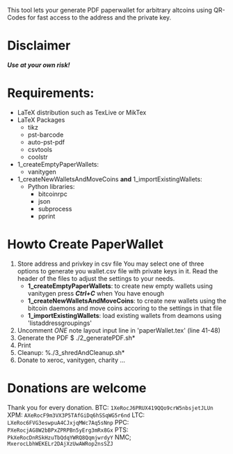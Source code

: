 This tool lets your generate PDF paperwallet for arbitrary altcoins
using QR-Codes for fast access to the address and the private key.

# Disclaimer #
***Use at your own risk!***

# Requirements: #
* LaTeX distribution such as TexLive or MikTex
* LaTeX Packages
    * tikz
    * pst-barcode
    * auto-pst-pdf
    * csvtools
    * coolstr
* 1_createEmptyPaperWallets:
    * vanitygen
* 1_createNewWalletsAndMoveCoins **and** 1_importExistingWallets:
    * Python libraries:
        * bitcoinrpc
        * json
        * subprocess
        * pprint

# Howto Create PaperWallet #
1. Store address and privkey in csv file
   You may select one of three options to generate you wallet.csv file with
   private keys in it. Read the header of the files to adjust the settings to
   your needs.
    * **1_createEmptyPaperWallets**:
        to create new empty wallets using vanitygen
        press ***Ctrl+C*** when You have enough
    * **1_createNewWalletsAndMoveCoins**:
        to create new wallets using the bitcoin daemons and move coins accoring to the settings in that file
    * **1_importExistingWallets**:
        load existing wallets from deamons using 'listaddressgroupings'
3. Uncomment _ONE_ note layout input line in 'paperWallet.tex' (line 41-48)
2. Generate the PDF
	$ ./2_generatePDF.sh*
3. Print
4. Cleanup:
 %./3_shredAndCleanup.sh*
5. Donate to xeroc, vanitygen, charity ...

# Donations are welcome #
Thank you for every donation.
BTC: `1XeRocJ6PRUX419QQo9crW5nbsjetJLUn` 
XPM: `AXeRocF9m3VX3P5TAfGiDq6hSSqWG5r6nd`
LTC: `LXeRoc6FVG3eswpuA4CJxjqMWc7Aq5sNnp`
PPC: `PXeRocjAG8W2bBPxZPRPBn5yErg3mRx8Gx`
PTS: `PkXeRocDnRSkHzuTbQdqYWRQ8QqmjwrdyY`
NMC; `MxerocLbhWEKELr2DAjXzUwAWRop2nsSZJ`
